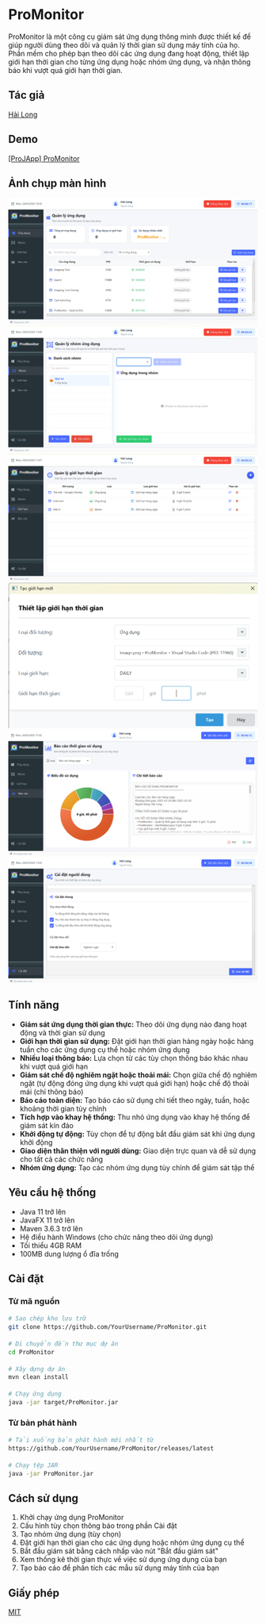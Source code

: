 # ProMonitor
ProMonitor là một công cụ giám sát ứng dụng thông minh được thiết kế để giúp người dùng theo dõi và quản lý thời gian sử dụng máy tính của họ. Phần mềm cho phép bạn theo dõi các ứng dụng đang hoạt động, thiết lập giới hạn thời gian cho từng ứng dụng hoặc nhóm ứng dụng, và nhận thông báo khi vượt quá giới hạn thời gian.

## Tác giả

[Hải Long](https://github.com/team3hailong)

## Demo

[[ProJApp] ProMonitor](https://youtu.be/9e4TuZeYuXA)

## Ảnh chụp màn hình

![Quản lý ứng dụng](preview/Application.png)
![Quản lý nhóm ứng dụng](preview/Group.png)
![Quản lý giới hạn](preview/Limit.png)
![Đặt giới hạn](preview/LimitCreation.png)
![Báo cáo sử dụng](preview/Report.png)
![Cài đặt ứng dụng](preview/Setting.png)

## Tính năng

- **Giám sát ứng dụng thời gian thực:** Theo dõi ứng dụng nào đang hoạt động và thời gian sử dụng
- **Giới hạn thời gian sử dụng:** Đặt giới hạn thời gian hàng ngày hoặc hàng tuần cho các ứng dụng cụ thể hoặc nhóm ứng dụng
- **Nhiều loại thông báo:** Lựa chọn từ các tùy chọn thông báo khác nhau khi vượt quá giới hạn
- **Giám sát chế độ nghiêm ngặt hoặc thoải mái:** Chọn giữa chế độ nghiêm ngặt (tự động đóng ứng dụng khi vượt quá giới hạn) hoặc chế độ thoải mái (chỉ thông báo)
- **Báo cáo toàn diện:** Tạo báo cáo sử dụng chi tiết theo ngày, tuần, hoặc khoảng thời gian tùy chỉnh
- **Tích hợp vào khay hệ thống:** Thu nhỏ ứng dụng vào khay hệ thống để giám sát kín đáo
- **Khởi động tự động:** Tùy chọn để tự động bắt đầu giám sát khi ứng dụng khởi động
- **Giao diện thân thiện với người dùng:** Giao diện trực quan và dễ sử dụng cho tất cả các chức năng
- **Nhóm ứng dụng:** Tạo các nhóm ứng dụng tùy chỉnh để giám sát tập thể

## Yêu cầu hệ thống

- Java 11 trở lên
- JavaFX 11 trở lên
- Maven 3.6.3 trở lên
- Hệ điều hành Windows (cho chức năng theo dõi ứng dụng)
- Tối thiểu 4GB RAM
- 100MB dung lượng ổ đĩa trống

## Cài đặt

### Từ mã nguồn
```bash
# Sao chép kho lưu trữ
git clone https://github.com/YourUsername/ProMonitor.git

# Di chuyển đến thư mục dự án
cd ProMonitor

# Xây dựng dự án
mvn clean install

# Chạy ứng dụng
java -jar target/ProMonitor.jar
```

### Từ bản phát hành
```bash
# Tải xuống bản phát hành mới nhất từ
https://github.com/YourUsername/ProMonitor/releases/latest

# Chạy tệp JAR
java -jar ProMonitor.jar
```

## Cách sử dụng

1. Khởi chạy ứng dụng ProMonitor
2. Cấu hình tùy chọn thông báo trong phần Cài đặt
3. Tạo nhóm ứng dụng (tùy chọn)
4. Đặt giới hạn thời gian cho các ứng dụng hoặc nhóm ứng dụng cụ thể
5. Bắt đầu giám sát bằng cách nhấp vào nút "Bắt đầu giám sát"
6. Xem thống kê thời gian thực về việc sử dụng ứng dụng của bạn
7. Tạo báo cáo để phân tích các mẫu sử dụng máy tính của bạn

## Giấy phép

[MIT](https://choosealicense.com/licenses/mit/)
